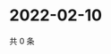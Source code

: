 # 2022-02-10

共 0 条

<!-- BEGIN WEIBO -->
<!-- 最后更新时间 Thu Feb 10 2022 09:57:49 GMT+0800 (China Standard Time) -->

<!-- END WEIBO -->
